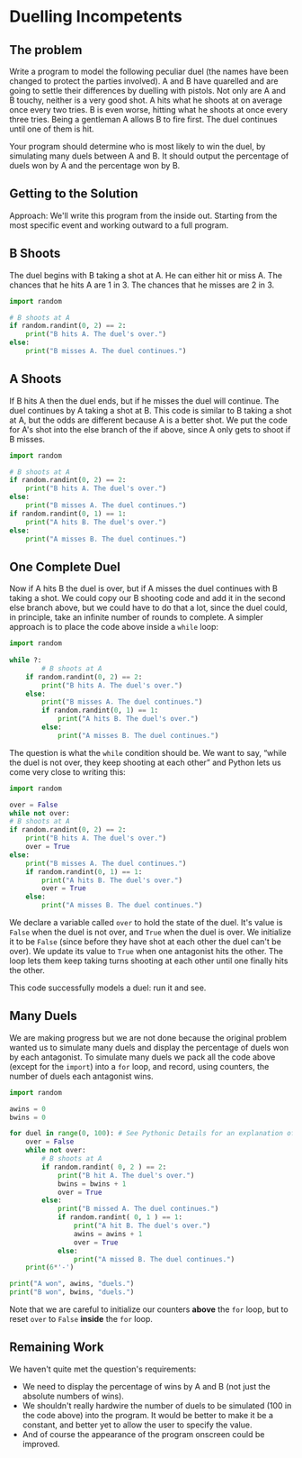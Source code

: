 # Duelling Incompetents

## The problem

Write a program to model the following peculiar duel (the names have been changed to protect the parties involved). A and B have quarelled and are going to settle their differences by duelling with pistols. Not only are A and B touchy, neither is a very good shot. A hits what he shoots at on average once every two tries. B is even worse, hitting what he shoots at once every three tries. Being a gentleman A allows B to fire first. The duel continues until one of them is hit.

Your program should determine who is most likely to win the duel, by simulating many duels between A and B. It should output the percentage of duels won by A and the percentage won by B.

## Getting to the Solution

Approach: We'll write this program from the inside out. Starting from the most specific event and working outward to a full program.

## B Shoots

The duel begins with B taking a shot at A. He can either hit or miss A. The chances that he hits A are 1 in 3. The chances that he misses are 2 in 3.

```python
import random

# B shoots at A
if random.randint(0, 2) == 2:
    print("B hits A. The duel's over.")
else:
    print("B misses A. The duel continues.")
```

## A Shoots

If B hits A then the duel ends, but if he misses the duel will continue. The duel continues by A taking a shot at B. This code is similar to B taking a shot at A, but the odds are different because A is a better shot. We put the code for A's shot into the else branch of the if above, since A only gets to shoot if B misses.

```python
import random

# B shoots at A
if random.randint(0, 2) == 2:
    print("B hits A. The duel's over.")
else:
    print("B misses A. The duel continues.")
if random.randint(0, 1) == 1:
    print("A hits B. The duel's over.")
else:
    print("A misses B. The duel continues.")
```
## One Complete Duel

Now if A hits B the duel is over, but if A misses the duel continues with B taking a shot. We could copy our B shooting code and add it in the second else branch above, but we could have to do that a lot, since the duel could, in principle, take an infinite number of rounds to complete. A simpler approach is to place the code above inside a `while` loop:

```python
import random
 
while ?:
        # B shoots at A
    if random.randint(0, 2) == 2:
        print("B hits A. The duel's over.")
    else:
        print("B misses A. The duel continues.") 
        if random.randint(0, 1) == 1:
            print("A hits B. The duel's over.")
        else:
            print("A misses B. The duel continues.")
```      
The question is what the `while` condition should be. We want to say, “while the duel is not over, they keep shooting at each other” and Python lets us come very close to writing this:

```python
import random

over = False
while not over:
# B shoots at A
if random.randint(0, 2) == 2:
    print("B hits A. The duel's over.")
    over = True
else:
    print("B misses A. The duel continues.") 
    if random.randint(0, 1) == 1:
        print("A hits B. The duel's over.")
        over = True
    else:
        print("A misses B. The duel continues.")
```
We declare a variable called `over` to hold the state of the duel. It's value is `False` when the duel is not over, and `True` when the duel is over. We initialize it to be `False` (since before they have shot at each other the duel can't be over). We update its value to `True` when one antagonist hits the other. The loop lets them keep taking turns shooting at each other until one finally hits the other.

This code successfully models a duel: run it and see.

## Many Duels

We are making progress but we are not done because the original problem wanted us to simulate many duels and display the percentage of duels won by each antagonist. To simulate many duels we pack all the code above (except for the `import`) into a `for` loop, and record, using counters, the number of duels each antagonist wins.

```python
import random

awins = 0
bwins = 0

for duel in range(0, 100): # See Pythonic Details for an explanation of range.
    over = False
    while not over:
        # B shoots at A
        if random.randint( 0, 2 ) == 2:
            print("B hit A. The duel's over.")
            bwins = bwins + 1
            over = True
        else:
            print("B missed A. The duel continues.")
            if random.randint( 0, 1 ) == 1:
                print("A hit B. The duel's over.")
                awins = awins + 1
                over = True
            else:
                print("A missed B. The duel continues.")
    print(6*'-')

print("A won", awins, "duels.")
print("B won", bwins, "duels.")
```

Note that we are careful to initialize our counters **above** the `for` loop, but to reset `over` to `False` **inside** the `for` loop.

## Remaining Work

We haven't quite met the question's requirements:

-   We need to display the percentage of wins by A and B (not just the
    absolute numbers of wins).
-   We shouldn't really hardwire the number of duels to be simulated
    (100 in the code above) into the program. It would be better to make
    it be a constant, and better yet to allow the user to specify the
    value.
-   And of course the appearance of the program onscreen could be
    improved.
